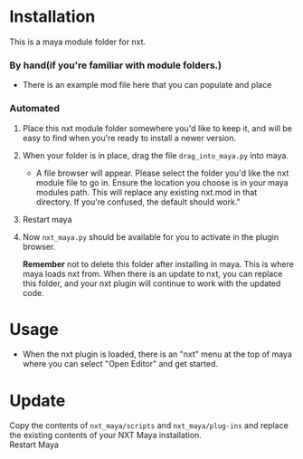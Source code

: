 # Installation
This is a maya module folder for nxt.

### By hand(if you're familiar with module folders.)
* There is an example mod file here that you can populate and place

### Automated
1. Place this nxt module folder somewhere you'd like to keep it, and will be easy to find when you're ready to install a newer version.
2. When your folder is in place, drag the file `drag_into_maya.py` into maya.
    * A file browser will appear. Please select the folder you'd like the nxt module file to go in. Ensure the location you choose is in your maya modules path. This will replace any existing nxt.mod in that directory. If you're confused, the default should work."
3. Restart maya
4. Now `nxt_maya.py` should be available for you to activate in the plugin browser.

    **Remember** not to delete this folder after installing in maya. This is where maya loads nxt from. When there is an update to nxt, you can replace this folder, and your nxt plugin will continue to work with the updated code.

# Usage
* When the nxt plugin is loaded, there is an "nxt" menu at the top of maya where you can select "Open Editor" and get started.

# Update
Copy the contents of `nxt_maya/scripts` and `nxt_maya/plug-ins` and replace the existing contents of your NXT Maya installation.  
Restart Maya